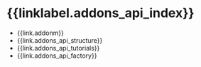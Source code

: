 # {{linklabel.addons_api_index}}

* {{link.addonm}}
* {{link.addons_api_structure}}
* {{link.addons_api_tutorials}}
* {{link.addons_api_factory}}
